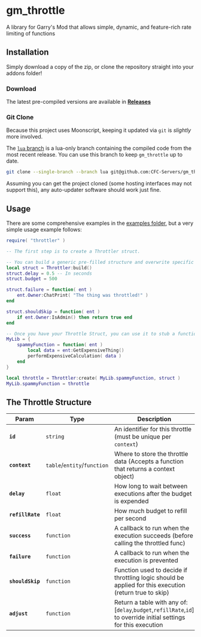 # gm_throttle
A library for Garry's Mod that allows simple, dynamic, and feature-rich rate limiting of functions

## Installation
Simply download a copy of the zip, or clone the repository straight into your addons folder!

### Download
The latest pre-compiled versions are available in **[Releases](https://github.com/CFC-Servers/gm_throttle/releases/)**

### Git Clone
Because this project uses Moonscript, keeping it updated via `git` is _slightly_ more involved.

The [`lua` branch](https://github.com/CFC-Servers/gm_throttle/tree/lua) is a lua-only branch containing the compiled code from the most recent release. You can use this branch to keep `gm_throttle` up to date.
```sh
git clone --single-branch --branch lua git@github.com:CFC-Servers/gm_throttle.git
```

Assuming you can get the project cloned (some hosting interfaces may not support this), any auto-updater software should work just fine.

## Usage
There are some comprehensive examples in the [examples folder](https://github.com/CFC-Servers/gm_throttle/tree/main/example), but a very simple usage example follows:

```lua
require( "throttler" )

-- The first step is to create a Throttler struct.

-- You can build a generic pre-filled structure and overwrite specific values:
local struct = Throttler:build()
struct.delay = 0.5 -- In seconds
struct.budget = 500

struct.failure = function( ent )
    ent.Owner:ChatPrint( "The thing was throttled!" )
end

struct.shouldSkip = function( ent )
    if ent.Owner:IsAdmin() then return true end
end

-- Once you have your Throttle Struct, you can use it to stub a function:
MyLib = {
    spammyFunction = function( ent )
        local data = ent:GetExpensiveThing()
        performExpensiveCalculation( data )
    end
}

local throttle = Throttler:create( MyLib.spammyFunction, struct )
MyLib.spammyFunction = throttle
```

## The Throttle Structure
| Param            | Type                        | Description                                                                                                      | Default                            |
|------------------|-----------------------------|------------------------------------------------------------------------------------------------------------------|------------------------------------|
| **`id`**         | `string`                    | An identifier for this throttle (must be unique per `context`)                                                   | `throttler_limit_#`                |
| **`context`**    | `table`/`entity`/`function` | Where to store the throttle data (Accepts a function that returns a context object)                                                          | Function returning the first param |
| **`delay`**      | `float`                     | How long to wait between executions after the budget is expended                                                 | `1`                                |
| **`refillRate`** | `float`                     | How much budget to refill per second                                                                             | `1`                                |
| **`success`**    | `function`                  | A callback to run when the execution succeeds (before calling the throttled func)                                | `noop`                             |
| **`failure`**    | `function`                  | A callback to run when the execution is prevented                                                                | `noop`                             |
| **`shouldSkip`** | `function`                  | Function used to decide if throttling logic should be applied for this execution (return true to skip)           | `noop`                             |
| **`adjust`**     | `function`                  | Return a table with any of: [`delay`,`budget`,`refillRate`,`id`] to override initial settings for this execution | `noop`                             |
